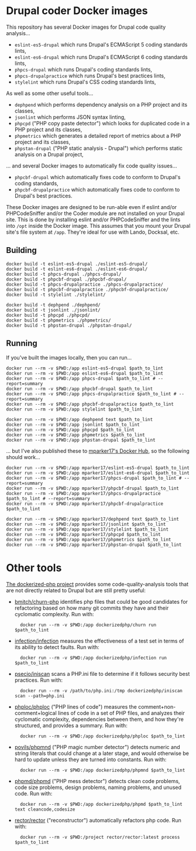 # Drupal coder Docker images

This repository has several Docker images for Drupal code quality analysis...

* `eslint-es5-drupal` which runs Drupal's ECMAScript 5 coding standards lints,
* `eslint-es6-drupal` which runs Drupal's ECMAScript 6 coding standards lints,
* `phpcs-drupal` which runs Drupal's coding standards lints,
* `phpcs-drupalpractice` which runs Drupal's best practices lints,
* `stylelint` which runs Drupal's CSS coding standards lints,

As well as some other useful tools...
* `dephpend` which performs dependency analysis on a PHP project and its classes,
* `jsonlint` which performs JSON syntax linting,
* `phpcpd` ("PHP copy paste detector") which looks for duplicated code in a PHP project and its classes,
* `phpmetrics` which generates a detailed report of metrics about a PHP project and its classes,
* `phpstan-drupal` ("PHP static analysis - Drupal") which performs static analysis on a Drupal project,

... and several Docker images to automatically fix code quality issues...

* `phpcbf-drupal` which automatically fixes code to conform to Drupal's coding standards,
* `phpcbf-drupalpractice` which automatically fixes code to conform to Drupal's best practices.

These Docker images are designed to be run-able even if eslint and/or PHPCodeSniffer and/or the Coder module are not installed on your Drupal site. This is done by installing eslint and/or PHPCodeSniffer and the lints into `/opt` inside the Docker image. This assumes that you mount your Drupal site's file system at `/app`. They're ideal for use with Lando, Docksal, etc.

## Building

```
docker build -t eslint-es5-drupal ./eslint-es5-drupal/
docker build -t eslint-es6-drupal ./eslint-es6-drupal/
docker build -t phpcs-drupal ./phpcs-drupal/
docker build -t phpcbf-drupal ./phpcbf-drupal/
docker build -t phpcs-drupalpractice ./phpcs-drupalpractice/
docker build -t phpcbf-drupalpractice ./phpcbf-drupalpractice/
docker build -t stylelint ./stylelint/

docker build -t dephpend ./dephpend/
docker build -t jsonlint ./jsonlint/
docker build -t phpcpd ./phpcpd/
docker build -t phpmetrics ./phpmetrics/
docker build -t phpstan-drupal ./phpstan-drupal/
```

## Running

If you've built the images locally, then you can run...

```
docker run --rm -v $PWD:/app eslint-es5-drupal $path_to_lint
docker run --rm -v $PWD:/app eslint-es6-drupal $path_to_lint
docker run --rm -v $PWD:/app phpcs-drupal $path_to_lint # --report=summary
docker run --rm -v $PWD:/app phpcbf-drupal $path_to_lint
docker run --rm -v $PWD:/app phpcs-drupalpractice $path_to_lint # --report=summary
docker run --rm -v $PWD:/app phpcbf-drupalpractice $path_to_lint
docker run --rm -v $PWD:/app stylelint $path_to_lint

docker run --rm -v $PWD:/app dephpend text $path_to_lint
docker run --rm -v $PWD:/app jsonlint $path_to_lint
docker run --rm -v $PWD:/app phpcpd $path_to_lint
docker run --rm -v $PWD:/app phpmetrics $path_to_lint
docker run --rm -v $PWD:/app phpstan-drupal $path_to_lint
```

... but I've also published these to [mparker17's Docker Hub](https://hub.docker.com/u/mparker17), so the following should work...

```
docker run --rm -v $PWD:/app mparker17/eslint-es5-drupal $path_to_lint
docker run --rm -v $PWD:/app mparker17/eslint-es6-drupal $path_to_lint
docker run --rm -v $PWD:/app mparker17/phpcs-drupal $path_to_lint # --report=summary
docker run --rm -v $PWD:/app mparker17/phpcbf-drupal $path_to_lint
docker run --rm -v $PWD:/app mparker17/phpcs-drupalpractice $path_to_lint # --report=summary
docker run --rm -v $PWD:/app mparker17/phpcbf-drupalpractice $path_to_lint

docker run --rm -v $PWD:/app mparker17/dephpend text $path_to_lint
docker run --rm -v $PWD:/app mparker17/jsonlint $path_to_lint
docker run --rm -v $PWD:/app mparker17/stylelint $path_to_lint
docker run --rm -v $PWD:/app mparker17/phpcpd $path_to_lint
docker run --rm -v $PWD:/app mparker17/phpmetrics $path_to_lint
docker run --rm -v $PWD:/app mparker17/phpstan-drupal $path_to_lint
```

# Other tools

[The dockerized-php project](https://github.com/dockerized-php) provides some code-quality-analysis tools that are not directly related to Drupal but are still pretty useful:

* [bmitch/churn-php](https://packagist.org/packages/bmitch/churn-php) identifies php files that could be good candidates for refactoring based on how many git commits they have and their cyclomatic complexity. Run with:

        docker run --rm -v $PWD:/app dockerizedphp/churn run $path_to_lint

* [infection/infection](https://packagist.org/packages/infection/infection) measures the effectiveness of a test set in terms of its ability to detect faults. Run with:

        docker run --rm -v $PWD:/app dockerizedphp/infection run $path_to_lint

* [psecio/iniscan](https://packagist.org/packages/psecio/iniscan) scans a PHP.ini file to determine if it follows security best practices. Run with:

        docker run --rm -v /path/to/php.ini:/tmp dockerizedphp/iniscan scan --path=php.ini

* [phploc/phploc](https://packagist.org/packages/phploc/phploc) ("PHP lines of code") measures the comment+non-comment+logical lines of code in a set of PHP files, and analyzes their cyclomatic complexity, dependencies between them, and how they're structured, and provides a summary. Run with:

        docker run --rm -v $PWD:/app dockerizedphp/phploc $path_to_lint

* [povils/phpmnd](https://packagist.org/packages/povils/phpmnd) ("PHP magic number detector") detects numeric and string literals that could change at a later stage, and would otherwise be hard to update unless they are turned into constants. Run with:

        docker run --rm -v $PWD:/app dockerizedphp/phpmnd $path_to_lint

* [phpmd/phpmd](https://packagist.org/packages/phpmd/phpmd) ("PHP mess detector") detects clean code problems, code size problems, design problems, naming problems, and unused code. Run with:

        docker run --rm -v $PWD:/app dockerizedphp/phpmd $path_to_lint text cleancode,codesize

* [rector/rector](https://packagist.org/packages/rector/rector) ("reconstructor") automatically refactors php code. Run with:

        docker run --rm -v $PWD:/project rector/rector:latest process $path_to_lint
